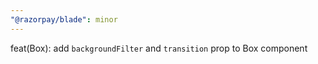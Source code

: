 ```yaml
---
"@razorpay/blade": minor
---
```


feat(Box): add `backgroundFilter` and `transition` prop to Box component

